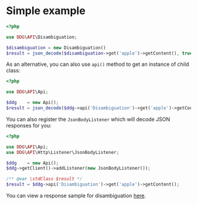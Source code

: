 # Simple example

~~~ php
<?php

use DDG\API\Disambiguation;

$disambiguation = new Disambiguation()
$result = json_decode($disambiguation->get('apple')->getContent(), true);
~~~

As an alternative, you can also use `api()` method to get an instance of child class:

~~~ php
<?php

use DDG\API\Api;

$ddg    = new Api();
$result = json_decode($ddg->api('Disambiguation')->get('apple')->getContent(), true);
~~~

You can also register the `JsonBodyListener` which will decode JSON responses for you:

~~~ php
<?php

use DDG\API\Api;
use DDG\API\Http\Listener\JsonBodyListener;

$ddg    = new Api();
$ddg->getClient()->addListener(new JsonBodyListener());

/** @var \stdClass $result */
$result = $ddg->api('Disambiguation')->get('apple')->getContent();
~~~

You can view a response sample for disambiguation [here][1].

[1]: http://api.duckduckgo.com/?q=apple&format=json&pretty=1
